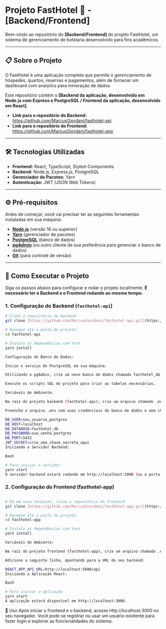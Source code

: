 # Projeto FastHotel 🏨 - [Backend/Frontend]

Bem-vindo ao repositório do **[Backend/Frontend]** do projeto FastHotel, um sistema de gerenciamento de hotelaria desenvolvido para fins acadêmicos.

---

## 📋 Sobre o Projeto

O FastHotel é uma aplicação completa que permite o gerenciamento de hóspedes, quartos, reservas e pagamentos, além de fornecer um dashboard com analytics para mineração de dados.

Este repositório contém o **[Backend da aplicação, desenvolvido em Node.js com Express e PostgreSQL / Frontend da aplicação, desenvolvido em React]**.

* **Link para o repositório do Backend:** https://github.com/MarcusGiordani/fasthotel-api
* **Link para o repositório do Frontend:** https://github.com/MarcusGiordani/fasthotel-app

---

## 🛠️ Tecnologias Utilizadas

* **Frontend:** React, TypeScript, Styled-Components
* **Backend:** Node.js, Express.js, PostgreSQL
* **Gerenciador de Pacotes:** Yarn
* **Autenticação:** JWT (JSON Web Tokens)

---

## ⚙️ Pré-requisitos

Antes de começar, você vai precisar ter as seguintes ferramentas instaladas em sua máquina:
* [**Node.js**](https://nodejs.org/en/) (versão 16 ou superior)
* [**Yarn**](https://classic.yarnpkg.com/en/docs/install/) (gerenciador de pacotes)
* [**PostgreSQL**](https://www.postgresql.org/download/) (banco de dados)
* [**pgAdmin**](https://www.pgadmin.org/download/) (ou outro cliente de sua preferência para gerenciar o banco de dados)
* [**Git**](https://git-scm.com/downloads) (para controle de versão)

---

## 🚀 Como Executar o Projeto

Siga os passos abaixo para configurar e rodar o projeto localmente. **É necessário ter o Backend e o Frontend rodando ao mesmo tempo.**

### 1. Configuração do Backend (`fasthotel-api`)

```bash
# Clone o repositório do backend
git clone [https://github.com/MarcusGiordani/fasthotel-api.git](https://github.com/MarcusGiordani/fasthotel-api.git)

# Navegue até a pasta do projeto
cd fasthotel-api

# Instale as dependências com Yarn
yarn install

Configuração do Banco de Dados:

Inicie o serviço do PostgreSQL em sua máquina.

Utilizando o pgAdmin, crie um novo banco de dados chamado fasthotel_db.

Execute os scripts SQL do projeto para criar as tabelas necessárias.

Variáveis de Ambiente:

Na raiz do projeto backend (fasthotel-api), crie um arquivo chamado .env.

Preencha o arquivo .env com suas credenciais do banco de dados e uma chave secreta para o JWT:

DB_USER=seu_usuario_postgres
DB_HOST=localhost
DB_DATABASE=fasthotel_db
DB_PASSWORD=sua_senha_postgres
DB_PORT=5432
JWT_SECRET=crie_uma_chave_secreta_aqui
Iniciando o Servidor Backend:

Bash

# Para iniciar o servidor
yarn start
O servidor backend estará rodando em http://localhost:5000 (ou a porta que você configurou).

```

### 2. Configuração do Frontend (fasthotel-app)
```Bash

# Em um novo terminal, clone o repositório do frontend
git clone [https://github.com/MarcusGiordani/fasthotel-app.git](https://github.com/MarcusGiordani/fasthotel-app.git)

# Navegue até a pasta do projeto
cd fasthotel-app

# Instale as dependências com Yarn
yarn install

Variáveis de Ambiente:

Na raiz do projeto frontend (fasthotel-app), crie um arquivo chamado .env.

Adicione a seguinte linha, apontando para a URL do seu backend:

REACT_APP_API_URL=http://localhost:5000/api
Iniciando a Aplicação React:

Bash

# Para iniciar a aplicação
yarn start
A aplicação estará disponível em http://localhost:3000.

```

📖 Uso
Após iniciar o frontend e o backend, acesse http://localhost:3000 no seu navegador. Você pode se registrar ou usar um usuário existente para fazer login e explorar as funcionalidades do sistema.
